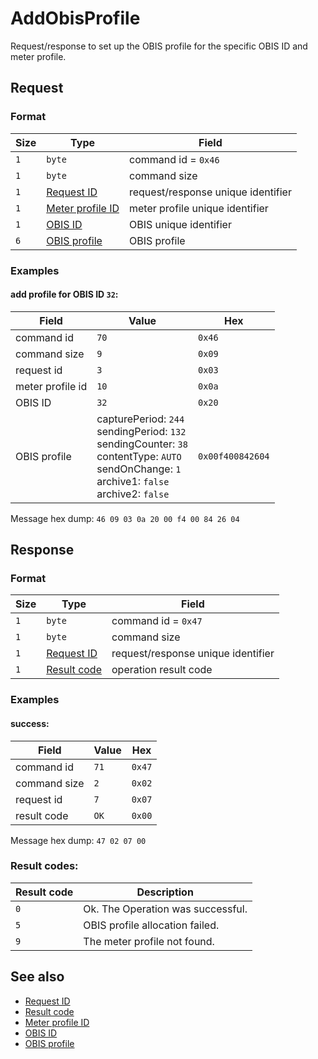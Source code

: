 # AddObisProfile

Request/response to set up the OBIS profile for the specific OBIS ID and meter profile.


## Request

### Format

| Size | Type                                             | Field                              |
| ---- | ------------------------------------------------ | ---------------------------------- |
| `1`  | `byte`                                           | command id = `0x46`                |
| `1`  | `byte`                                           | command size                       |
| `1`  | [Request ID](../types.md#request-id)             | request/response unique identifier |
| `1`  | [Meter profile ID](../types.md#meter-profile-id) | meter profile unique identifier    |
| `1`  | [OBIS ID](../types.md#obis-id)                   | OBIS unique identifier             |
| `6`  | [OBIS profile](../types.md#obis-profile)         | OBIS profile                       |


### Examples

#### add profile for OBIS ID `32`:

| Field            | Value                                                                                                                                                                  | Hex              |
| ---------------- | ---------------------------------------------------------------------------------------------------------------------------------------------------------------------- | ---------------- |
| command id       | `70`                                                                                                                                                                   | `0x46`           |
| command size     | `9`                                                                                                                                                                    | `0x09`           |
| request id       | `3`                                                                                                                                                                    | `0x03`           |
| meter profile id | `10`                                                                                                                                                                   | `0x0a`           |
| OBIS ID          | `32`                                                                                                                                                                   | `0x20`           |
| OBIS profile     | capturePeriod: `244` <br> sendingPeriod: `132` <br> sendingCounter: `38` <br> contentType: `AUTO` <br> sendOnChange: `1` <br> archive1: `false` <br> archive2: `false` | `0x00f400842604` |

Message hex dump: `46 09 03 0a 20 00 f4 00 84 26 04`


## Response

### Format

| Size | Type                                   | Field                              |
| ---- | -------------------------------------- | ---------------------------------- |
| `1`  | `byte`                                 | command id = `0x47`                |
| `1`  | `byte`                                 | command size                       |
| `1`  | [Request ID](../types.md#request-id)   | request/response unique identifier |
| `1`  | [Result code](../types.md#result-code) | operation result code              |


### Examples

#### success:

| Field        | Value | Hex    |
| ------------ | ----- | ------ |
| command id   | `71`  | `0x47` |
| command size | `2`   | `0x02` |
| request id   | `7`   | `0x07` |
| result code  | `OK`  | `0x00` |

Message hex dump: `47 02 07 00`


### Result codes:

| Result code | Description                       |
| ----------- | --------------------------------- |
| `0`         | Ok. The Operation was successful. |
| `5`         | OBIS profile allocation failed.   |
| `9`         | The meter profile not found.      |


## See also

* [Request ID](../types.md#request-id)
* [Result code](../types.md#result-code)
* [Meter profile ID](../types.md#meter-profile-id)
* [OBIS ID](../types.md#obis-id)
* [OBIS profile](../types.md#obis-profile)
